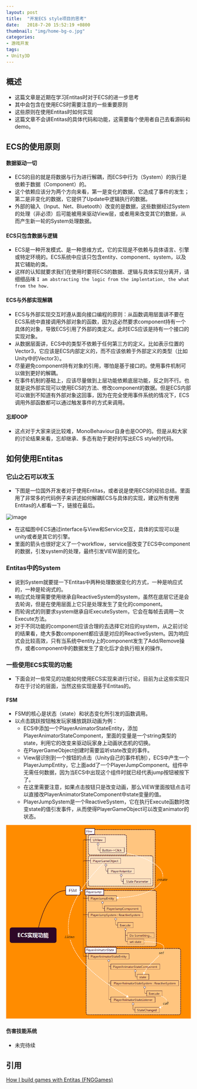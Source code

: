```yaml
---
layout: post
title:  "开发ECS style项目的思考"
date:   2018-7-20 15:52:19 +0800
thumbnail: "img/home-bg-o.jpg"
categories: 
- 游戏开发
tags:
- Unity3D
---
```


## 概述
- 这篇文章是近期在学习Entitas时对于ECS的进一步思考
- 其中会包含在使用ECS时需要注意的一些重要原则
- 这些原则在使用Entitas时如何实现
- 这篇文章不会讲Entitas的具体代码和功能，这需要每个使用者自己去看源码和demo。

<!--more-->

## ECS的使用原则

#### 数据驱动一切

- ECS的目的就是将数据与行为进行解耦，而ECS中行为（System）的执行是依赖于数据（Component）的。
- 这个依赖应该分为两个方向来看，第一是变化的数据，它造成了事件的发生；第二是非变化的数据，它提供了Update中逻辑执行的数据。
- 外部的输入（Input、Net、Bluetooth）改变的是数据，这些数据经过System的处理（非必须）后可能被用来驱动View层，或者用来改变其它的数据，从而产生新一轮的System处理数据。


#### ECS只包含数据与逻辑
- ECS是一种开发模式、是一种思维方式，它的实现是不依赖与具体语言、引擎或特定环境的。ECS系统中应该只包含entity、component、system，以及其它辅助的类。
- 这样的认知就要求我们在使用时要将ECS的数据、逻辑与具体实现分离开，请细细品味 `I am abstracting the logic from the implentation, the what from the how. `

#### ECS与外部实现解耦
- ECS与外部实现交互时遵从面向接口编程的原则：从函数调用层面讲不要在ECS系统中直接调用外部对象的函数，因为这必然要求component持有一个具体的对象，导致ECS引用了外部的类定义。此时ECS应该是持有一个接口的实现对象。
- 从数据层面讲，ECS中的类型不依赖于任何第三方的定义。比如表示位置的Vector3，它应该是ECS内部定义的，而不应该依赖于外部定义的类型（比如Unity中的Vector3）。
- 尽量避免component持有对象的引用，哪怕是基于接口的。使用事件机制可以做到更好的解耦。
- 在事件机制的基础上，应该尽量做到上层功能依赖底层功能，反之则不行。也就是说外部实现可以使用ECS的方法、修改component的数据。但是ECS内部可以做到不知道有外部对象这回事，因为在完全使用事件系统的情况下，ECS调用外部函数都可以通过触发事件的方式来调用。


#### 忘却OOP
- 这点对于大家来说比较难，MonoBehaviour自身也是OOP的。但是从和大家的讨论结果来看，忘却继承、多态有助于更好的写出ECS style的代码。

## 如何使用Entitas

### 它山之石可以攻玉

- 下图是一位国外开发者对于使用Entitas，或者说是使用ECS的经验总结。里面用了非常多的代码例子来讲述如何解耦ECS与具体的实现，建议所有使用Entitas的人都看一下，链接在最后。

![image](https://camo.githubusercontent.com/c7565ff2582568e06e529dd81eb0bafbc0ac4224/68747470733a2f2f692e696d6775722e636f6d2f5244576b6150582e706e67)

- 在这幅图中ECS通过interface与View和Service交互，具体的实现可以是unity或者是其它的引擎。
- 里面的箭头也很好定义了一个workflow，service层改变了ECS中component的数据，引发system的处理，最终引发VIEW层的变化。

### Entitas中的System
- 说到System就要提一下Entitas中两种处理数据变化的方式，一种是响应式的，一种是轮询式的。
- 响应式处理需要使用继承自ReactiveSystem的system，虽然在底层它还是会去轮询，但是在使用层面上它只是处理发生了变化的component。
- 而轮询式的则要求system继承自IExecuteSystem，它会在每帧去调用一次Execute方法。
- 对于不同功能的component应该合理的去选择它对应的system，从之前讨论的结果看，绝大多数component都应该是对应的ReactiveSystem。因为响应式会比较高效，只有当系统中entity上的component发生了Add/Remove操作，或者component中的数据发生了变化后才会执行相关的操作。

### 一些使用ECS实现的功能
- 下面会对一些常见的功能如何使用ECS实现来进行讨论，目前为止这些实现只存在于讨论的层面，当然这些实现是基于Entitas的。

#### FSM
- FSM的核心是状态（state）和状态变化所引发的函数调用。
- 以点击跳跃按钮触发玩家播放跳跃动画为例：
    - ECS中添加一个PlayerAnimatorStateEntity，添加PlayerAnimatorStateComponent，里面的变量是一个string类型的state，利用它的改变来驱动玩家身上动画状态机的切换。
    - 在PlayerGameObject创建时需要监听state改变的事件。
    - View层识别到一个按钮的点击（Unity自己的事件机制），ECS中产生一个PlayerJumpEntity，它上面add了一个PlayerJumpComponent。组件中无需任何数据，因为当ECS中出现这个组件时就已经代表jump按钮被按下了。
    - 在这里需要注意，如果点击按钮只是改变动画，那么VIEW里面按钮点击可以直接改PlayerAnimatorStateComponent中state变量的值。
    - PlayerJumpSystem是一个ReactiveSystem，它在执行Execute函数时改变state的值引发事件，从而使得PlayerGameObject可以改变animator的状态。
    
![image](https://raw.githubusercontent.com/klkucan/XMind/master/ECS%E5%AE%9E%E7%8E%B0%E5%8A%9F%E8%83%BD.png)

#### 伤害技能系统
- 未完待续

## 引用
[How I build games with Entitas (FNGGames)](https://github.com/sschmid/Entitas-CSharp/wiki/How-I-build-games-with-Entitas-%28FNGGames%29)